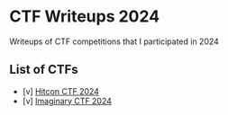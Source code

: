 # CTF Writeups 2024

Writeups of CTF competitions that I participated in 2024

## List of CTFs

- [v] [Hitcon CTF 2024](https://ctf2024.hitcon.org/)
- [v] [Imaginary CTF 2024](https://2024.imaginaryctf.org/index.html)

